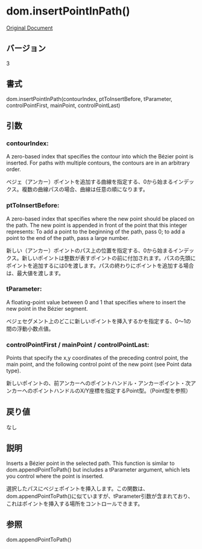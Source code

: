 # dom.insertPointInPath()

[Original Document](http://help.adobe.com/en_US/fireworks/cs/extend/WS5b3ccc516d4fbf351e63e3d1183c94856c-7d14.html)

## バージョン

3

## 書式

dom.insertPointInPath(contourIndex, ptToInsertBefore, tParameter, controlPointFirst, mainPoint, controlPointLast)

## 引数

### contourIndex:

A zero-based index that specifies the contour into which the Bézier point is inserted. For paths with multiple contours, the contours are in an arbitrary order.

ベジェ（アンカー）ポイントを追加する曲線を指定する、0から始まるインデックス。複数の曲線パスの場合、曲線は任意の順になります。

### ptToInsertBefore:

A zero-based index that specifies where the new point should be placed on the path. The new point is appended in front of the point that this integer represents: To add a point to the beginning of the path, pass 0; to add a point to the end of the path, pass a large number.

新しい（アンカー）ポイントのパス上の位置を指定する、0から始まるインデックス。新しいポイントは整数が表すポイントの前に付加されます。パスの先頭にポイントを追加するには0を渡します。パスの終わりにポイントを追加する場合は、最大値を渡します。

### tParameter:

A floating-point value between 0 and 1 that specifies where to insert the new point in the Bézier segment.

ベジェセグメント上のどこに新しいポイントを挿入するかを指定する、0～1の間の浮動小数点値。

### controlPointFirst / mainPoint / controlPointLast:

Points that specify the x,y coordinates of the preceding control point, the main point, and the following control point of the new point (see Point data type).

新しいポイントの、前アンカーへのポイントハンドル・アンカーポイント・次アンカーへのポイントハンドルのX/Y座標を指定するPoint型。（Point型を参照）

## 戻り値

なし

## 説明

Inserts a Bézier point in the selected path. This function is similar to dom.appendPointToPath() but includes a tParameter argument, which lets you control where the point is inserted.

選択したパスにベジェポイントを挿入します。この関数は、dom.appendPointToPath()に似ていますが、tParameter引数が含まれており、これはポイントを挿入する場所をコントロールできます。

## 参照

dom.appendPointToPath()